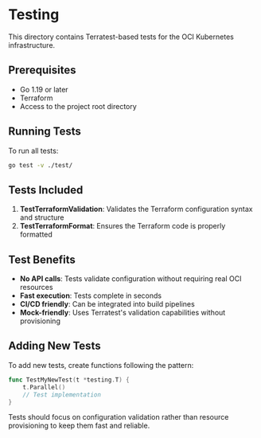 # Testing

This directory contains Terratest-based tests for the OCI Kubernetes infrastructure.

## Prerequisites

- Go 1.19 or later
- Terraform
- Access to the project root directory

## Running Tests

To run all tests:

```bash
go test -v ./test/
```

## Tests Included

1. **TestTerraformValidation**: Validates the Terraform configuration syntax and structure
2. **TestTerraformFormat**: Ensures the Terraform code is properly formatted

## Test Benefits

- **No API calls**: Tests validate configuration without requiring real OCI resources
- **Fast execution**: Tests complete in seconds
- **CI/CD friendly**: Can be integrated into build pipelines
- **Mock-friendly**: Uses Terratest's validation capabilities without provisioning

## Adding New Tests

To add new tests, create functions following the pattern:

```go
func TestMyNewTest(t *testing.T) {
    t.Parallel()
    // Test implementation
}
```

Tests should focus on configuration validation rather than resource provisioning to keep them fast and reliable.
